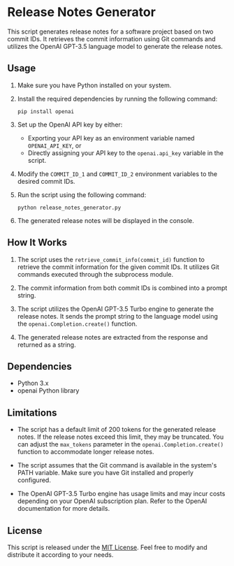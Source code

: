 # Release Notes Generator

This script generates release notes for a software project based on two commit IDs. It retrieves the commit information using Git commands and utilizes the OpenAI GPT-3.5 language model to generate the release notes.

## Usage

1. Make sure you have Python installed on your system.

2. Install the required dependencies by running the following command:

   ```
   pip install openai
   ```

3. Set up the OpenAI API key by either:
   - Exporting your API key as an environment variable named `OPENAI_API_KEY`, or
   - Directly assigning your API key to the `openai.api_key` variable in the script.

4. Modify the `COMMIT_ID_1` and `COMMIT_ID_2` environment variables to the desired commit IDs.

5. Run the script using the following command:

   ```
   python release_notes_generator.py
   ```

6. The generated release notes will be displayed in the console.

## How It Works

1. The script uses the `retrieve_commit_info(commit_id)` function to retrieve the commit information for the given commit IDs. It utilizes Git commands executed through the subprocess module.

2. The commit information from both commit IDs is combined into a prompt string.

3. The script utilizes the OpenAI GPT-3.5 Turbo engine to generate the release notes. It sends the prompt string to the language model using the `openai.Completion.create()` function.

4. The generated release notes are extracted from the response and returned as a string.

## Dependencies

- Python 3.x
- openai Python library

## Limitations

- The script has a default limit of 200 tokens for the generated release notes. If the release notes exceed this limit, they may be truncated. You can adjust the `max_tokens` parameter in the `openai.Completion.create()` function to accommodate longer release notes.

- The script assumes that the Git command is available in the system's PATH variable. Make sure you have Git installed and properly configured.

- The OpenAI GPT-3.5 Turbo engine has usage limits and may incur costs depending on your OpenAI subscription plan. Refer to the OpenAI documentation for more details.

## License

This script is released under the [MIT License](LICENSE). Feel free to modify and distribute it according to your needs.
